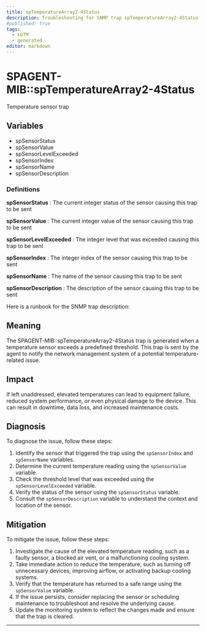 ```yaml
---
title: spTemperatureArray2-4Status
description: Troubleshooting for SNMP trap spTemperatureArray2-4Status
#published: true
tags:
  - LGTM
  - generated
editor: markdown
---
```


# SPAGENT-MIB::spTemperatureArray2-4Status 

Temperature sensor trap 


## Variables


  - spSensorStatus
  - spSensorValue
  - spSensorLevelExceeded
  - spSensorIndex
  - spSensorName
  - spSensorDescription 

### Definitions 


**spSensorStatus** 
: The current integer status of the sensor causing this trap to be sent 

**spSensorValue** 
: The current integer value of the sensor causing this trap to be sent 

**spSensorLevelExceeded** 
: The integer level that was exceeded causing this trap to be sent 

**spSensorIndex** 
: The integer index of the sensor causing this trap to be sent 

**spSensorName** 
: The name of the sensor causing this trap to be sent 

**spSensorDescription** 
: The description of the sensor causing this trap to be sent 


Here is a runbook for the SNMP trap description:

## Meaning

The SPAGENT-MIB::spTemperatureArray2-4Status trap is generated when a temperature sensor exceeds a predefined threshold. This trap is sent by the agent to notify the network management system of a potential temperature-related issue.

## Impact

If left unaddressed, elevated temperatures can lead to equipment failure, reduced system performance, or even physical damage to the device. This can result in downtime, data loss, and increased maintenance costs.

## Diagnosis

To diagnose the issue, follow these steps:

1. Identify the sensor that triggered the trap using the `spSensorIndex` and `spSensorName` variables.
2. Determine the current temperature reading using the `spSensorValue` variable.
3. Check the threshold level that was exceeded using the `spSensorLevelExceeded` variable.
4. Verify the status of the sensor using the `spSensorStatus` variable.
5. Consult the `spSensorDescription` variable to understand the context and location of the sensor.

## Mitigation

To mitigate the issue, follow these steps:

1. Investigate the cause of the elevated temperature reading, such as a faulty sensor, a blocked air vent, or a malfunctioning cooling system.
2. Take immediate action to reduce the temperature, such as turning off unnecessary devices, improving airflow, or activating backup cooling systems.
3. Verify that the temperature has returned to a safe range using the `spSensorValue` variable.
4. If the issue persists, consider replacing the sensor or scheduling maintenance to troubleshoot and resolve the underlying cause.
5. Update the monitoring system to reflect the changes made and ensure that the trap is cleared.
---




